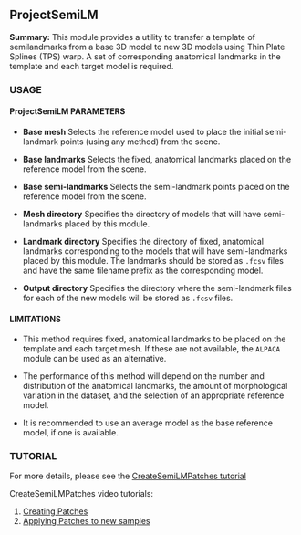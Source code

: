 ## ProjectSemiLM
**Summary:** This module provides a utility to transfer a template of semilandmarks from a base 3D model to new 3D models using Thin Plate Splines (TPS) warp. A set of corresponding anatomical landmarks in the template and each target model is required.

### USAGE
#### ProjectSemiLM PARAMETERS
* __Base mesh__ Selects the reference model used to place the initial semi-landmark points (using any method) from the scene.

* __Base landmarks__ Selects the fixed, anatomical landmarks placed on the reference model from the scene.

* __Base semi-landmarks__ Selects the semi-landmark points placed on the reference model from the scene.

* __Mesh directory__ Specifies the directory of models that will have semi-landmarks placed by this module.

* __Landmark directory__ Specifies the directory of fixed, anatomical landmarks corresponding to the models that will have semi-landmarks placed by this module. The landmarks should be stored as `.fcsv` files and have the same filename prefix as the corresponding model.

* __Output directory__ Specifies the directory where the semi-landmark files for each of the new models will be stored as `.fcsv` files.

#### LIMITATIONS
* This method requires fixed, anatomical landmarks to be placed on the template and each target mesh. If these are not available, the `ALPACA` module can be used as an alternative.

* The performance of this method will depend on the number and distribution of the anatomical landmarks, the amount of morphological variation in the dataset, and the selection of an appropriate reference model.

* It is recommended to use an average model as the base reference model, if one is available.

### TUTORIAL
For more details, please see the [CreateSemiLMPatches tutorial](https://github.com/SlicerMorph/Tutorials/tree/main/CreateSemiLMPatches)

CreateSemiLMPatches video tutorials:
1. [Creating Patches](https://www.youtube.com/watch?v=SArudRq-M4A)
2. [Applying Patches to new samples](https://www.youtube.com/watch?v=UD2tmFuaSJg)





